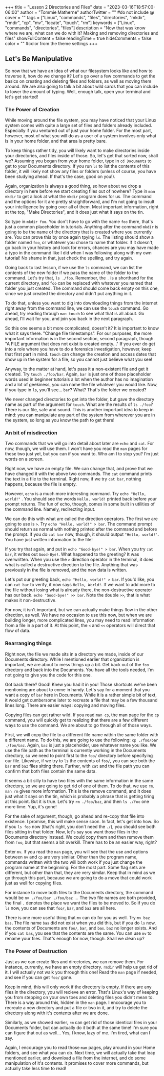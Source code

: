 +++
title = "Lesson 2 Directories and Files"
date = "2023-03-16T18:57:00-06:00"
author = "Tommie Matherne"
authorTwitter = "" #do not include @
cover = ""
tags = ["Linux", "commands", "files", "directories", "mkdir", "rmdir", "cp", "mv", "locate", "touch", "rm"]
keywords = ["Linux", "commands", "directories", "files"]
description = "Now that was know where we are, what can we do with it? Making and removing directories and files"
showFullContent = false
readingTime = true
hideComments = false
color = "" #color from the theme settings
+++

## Let's Be Manipulative

So now that we have an idea of what our filesystem looks like and how to traverse it, how do we change it? Let's go over a few commands to get the basics on creating and deleting files and folders, as well as moving them around. We are also going to talk a bit about wild cards that you can include to lower the amount of typing. Well, enough talk, open your terminal and let's get started!

### The Power of Creation

While moving around the file system, you may have noticed that your Linux system comes with quite a large set of files and folders already included. Especially if you ventured out of just your home folder. For the most part, however, most of what you will do as  a user of a system involves only what is in your home folder, and that area is pretty bare. 

To keep things rather tidy, you will likely want to make directories inside your directories, and files inside of those. So, let's get that sorted now, shall we? Assuming you began from your home folder, type in ```cd Documents``` to get to your Documents directory. If you run ```ls``` to list the contents of this folder, it will likely not show any files or folders (unless of course, you have been studying ahead. If that's the case, good on you!). 

Again, organization is always a good thing, so how about we drop a directory in here before we start creating files out of nowhere? Type in ```man mkdir``` to get a look at what the ```mkdir``` program does for us. The command and the options for it are pretty straightforward, and I'm not going to insult your intelligence by going over all of them. Most important information, right at the top, "Make Directories", and it does just what it says on the tin.

So type in ```mkdir foo```. You don't have to go with the name ```foo``` there, that's just a common placeholder in tutorials. Anything after the command ```mkdir``` is going to be the name of the directory that is created where you currently are. You can prove this by once again tpying ```ls```. The listing should show a folder named ```foo```, or whatever you chose to name that folder. If it doesn't, go back in your history and look for errors, chances are you may have made a typo in the command like I did when I was following along with my own tutorial! No shame in that, just check the spelling, and try again.

Going back to last lesson, if we use the ```ls``` command, we can list the contents of the new folder if we pass the name of the folder to the command. Let's try that, ```ls ./foo```. Remember, the ```.``` is a shorthand for the current directory, and ```foo``` can be replaced with whatever you named that folder you just created. The command should come back empty on this one, since we just created the directory and didn't put anything in it. 

To do that, unless you want to dig into downloading things from the internet right away from the command line, we can use the ```touch``` command. Go ahead, try reading through ```man touch``` to see what that is all about. Go ahead, I'll wait for you, and join you back in the next paragraph.

So this one seems a bit more complicated, doesn't it? It is important to know what it says there. "Change file timestamps". For our purposes, the more important information is in the second section, second paragraph, though. "A FILE argument that does not exist is created empty..." If you ever do get into a role where you have to do a forensics investigation, however, keep that first part in mind. ```touch``` can change the creation and access dates that show up in the system for a file, so you cannot just believe what you see!

Anyway, to the matter at hand, let's pass it a non-existent file and get it created. Try ```touch ./foo/bar```. Again, ```bar``` is just one of those placeholder words used in beginner tutorials a lot when the author has no imagination and a lot of geekiness, you can name the file whatever you would like. Now, if you type in ```ls```, you'll see... ```bar```? What? That's the folder we created? 

We never changed directories to get into the folder, but gave the directory name as part of the argument for ```touch```. What are the results of ```ls ./foo```?  There is our file, safe and sound. This is another important idea to keep in mind: you can manipulate any part of the system from wherever you are in the system, so long as you know the path to get there!

### An bit of misdirection

Two commands that we will go into detail about later are ```echo``` and ```cat```. For now, though, we will use them. I won't have you read the ```man``` pages for these two just yet, but you can if you want to. Who am I to stop you? I'm just words on a screen.

Right now, we have an empty file. We can change that, and prove that we have changed it with the above two commands. The ```cat``` command prints the text in a file to the terminal. Right now, if we try ```cat bar```, nothing happens, because the file is empty.

However, ```echo``` is a much more interesting command. Try ```echo "Hello, world!"``` . You should see the words ```Hello, world!``` printed back before your prompt returns. The fun of echo, though, comes in some built in utilities of the command line. Namely, redirecting input. 

We can do this with what are called the direction operators. The first we are going to use is ```>```. Try ```echo "Hello, world!" > bar```. The command prompt should return as normal with nothing printed after the command and before the prompt. If you do ```cat bar``` now, though, it should output ```"Hello, world!"```. You have just written information to the file!

If you try that again, and put in ```echo "Good-bye!" > bar```. When you try ```cat bar```, it writes out ```Good-Bye!```. What happened to the greeting? It was overwritten. When you use the ```>``` direction operator in the terminal, it does what is called a destructive direction to the file. Anything that was previously in the file is removed, and the new data is written. 

Let's put our greeting back, ```echo "Hello, world!" > bar```. If you'd like, you can ```cat bar``` to verify, it now says ```Hello, World!```. If we want to add more to the file without losing what is already there, the non-destructive operator has our back. ```echo "Good-bye!" >> bar```. Note the double ```>>```, that is what makes it non-destructive. 

For now, it isn't important, but we can actually make things flow in the other direction, as well. We have no occasion to use this now, but when we are building longer, more complicated lines, you may need to read information from a file in a part of it. At this point, the ```<``` and ```<<``` operators will direct that flow of data. 

### Rearranging things

Right now, the file we made sits in a directory we made, inside of our Documents directory. While I mentioned earlier that organization is important, we are about to mess things up a bit. Get back out of the ```foo``` directory and back into the Documents. You have all the tools needed, I'm not going to give you the code for this one. 

Got back there? Good! Knew you had it in you! Those shortcuts we've been mentioning are about to come in handy. Let's say for a moment that you want a copy of ```bar``` here in Documents. While it is a rather simple bit of text, it would get cumbersome later to recreate a file that may be a few thousand lines long. There are easier ways: copying and moving files.

Copying files can get rather wild. If you read ```man cp```, the man page for the ```cp``` command, you will quickly get to realizing that there are a few different ways to use the command. We are about to go through all of those ways.

First, we will copy the file to a different file name within the same folder with a different name. To do this, we are going to use the following: ```cp ./foo/bar ./foo/baz```. Again, ```baz``` is just a placeholder, use whatever name you like. We use the file path as the terminal is currently working in the Documents directory, so we need to point first to the ```foo/``` directory before specifying our file. Likewise, if we try to ```ls``` the contents of ```foo/```, you can see both the ```bar``` and ```baz``` files sitting there. Further, with ```cat``` and the file path you can confirm that both files contain the same data. 

It seems a bit silly to have two files with the same information in the same directory, so we are going to get rid of one of them. To do that, we use ```rm```. ```man rm``` gives more information. This is the remove command, and it does just what it says on the tin, which is probably a phrase that is getting tiring at this point. But it is true. Let's try ```rm ./foo/baz```, and then ```ls ./foo``` one more time. Yup, it's gone!

For the sake of argument, though, go ahead and re-copy that file into existence. I promise, this will make sense soon. In fact, let's get into how. So if you ```ls foo``` now (that's right, you don't need the ```./```), you should see both files sitting in that folder. Now, let's say you want those files in the Documents directory instead. We could copy them and then remove them from ```foo```, but that seems a bit overkill. There has to be an easier way, right?

Enter ```mv```. If you read the ```man``` page, you will see that the use and options between ```mv``` and ```cp``` are very similar. Other than the program name, commands written with the two will both work if you just change the program name at the beginning. For the most part. Some flag sets are different, but other than that, they are very similar. Keep that in mind as we go through this part, because we are going to do a move that could work just as well for copying files. 

For instance to move both files to the Documents directory, the command would be ```mv ./foo/bar ./foo/baz .```. The two file names are both provided, the final ```.``` denotes the place we want the files to be moved to. So if you do ```ls``` now, you can see that ```foo/```, ```bar```, and ```baz``` are all here. 

There is one more useful thing that ```mv``` can do for you as well. Try ```mv baz bas```. The file name ```bas``` did not exist when you did this, but if you do ```ls``` now, the contents of Documents are ```foo/```, ```bar```, and ```bas```. ```baz``` no longer exists. And if you ```cat bas```, you see that the contents are the same. You can use ```mv``` to rename your files. That's enough for now, though. Shall we clean up?

### The Power of Destruction

Just as we can create files and directories, we can remove them. For instance, currently, we have an empty directory. ```rmdir``` will help us get rid of it. I will actually not walk you through this one! Read the ```man``` page if needed, and see if you can get ```foo/``` gone.

Keep in mind, this will only work if the directory is empty. If there are any files in the directory, you will recieve an error. That's Linux's way of keeping you from stepping on your own toes and deleting files you didn't mean to. There is a way around this, hidden in the ```man``` page. I encourage you to recreate a new directory and put a file or two in it, and try to delete the directory along with it's contents after we are done. 

Similarly, as we showed earlier, ```rm``` can get rid of those identical files in your Documents folder, but can actually do it both at the same time! I'm sure you can figure that out as well... Yes, I know, lazy of me. I'm tired, what can I say.

Again, I encourage you to read those ```man``` pages, play around in your Home folders, and see what you can do. Next time, we will actually take that leap mentioned earlier, and download a file from the internet, and do some manipulation of it's contents. It promises to cover more commands, but actually take less time to read!
